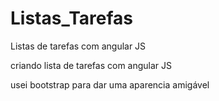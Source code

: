 # Listas_Tarefas
Listas de tarefas com angular JS

criando lista de tarefas com angular JS

usei bootstrap para dar uma aparencia amigável 

